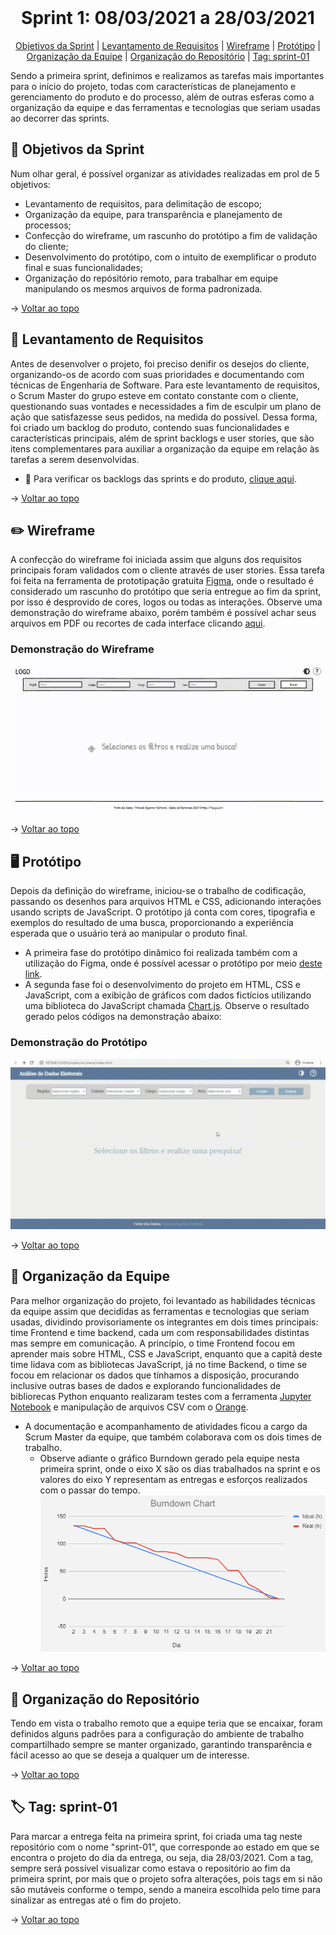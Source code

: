 <br id="topo">

<h1 align="center"> Sprint 1: 08/03/2021 a 28/03/2021 </h1>

<p align="center"> 
    <a href="#objetivos">Objetivos da Sprint</a> | 
    <a href="#levantamento">Levantamento de Requisitos</a> | 
    <a href="#wireframe">Wireframe</a> | 
    <a href="#prototipo">Protótipo</a> | 
    <a href="#org-equipe">Organização da Equipe</a> | 
    <a href="#org-repo">Organização do Repositório</a> | 
    <a href="#tag">Tag: sprint-01</a>
</p>
   
Sendo a primeira sprint, definimos e realizamos as tarefas mais importantes para o início do projeto, todas com características de planejamento e gerenciamento do produto e do processo, além de outras esferas como a organização da equipe e das ferramentas e tecnologias que seriam usadas ao decorrer das sprints.

<span id="objetivos">

## :dart: Objetivos da Sprint
Num olhar geral, é possível organizar as atividades realizadas em prol de 5 objetivos:
  - Levantamento de requisitos, para delimitação de escopo;
  - Organização da equipe, para transparência e planejamento de processos;
  - Confecção do wireframe, um rascunho do protótipo a fim de validação do cliente;
  - Desenvolvimento do protótipo, com o intuito de exemplificar o produto final e suas funcionalidades;
  - Organização do repósitório remoto, para trabalhar em equipe manipulando os mesmos arquivos de forma padronizada. 

→ [Voltar ao topo](#topo)

<span id="levantamento">

## :pencil: Levantamento de Requisitos
Antes de desenvolver o projeto, foi preciso denifir os desejos do cliente, organizando-os de acordo com suas prioridades e documentando com técnicas de Engenharia de Software. Para este levantamento de requisitos, o Scrum Master do grupo esteve em contato constante com o cliente, questionando suas vontades e necessidades a fim de esculpir um plano de ação que satisfazesse seus pedidos, na medida do possível. Dessa forma, foi criado um backlog do produto, contendo suas funcionalidades e características principais, além de sprint backlogs e user stories, que são itens complementares para auxiliar a organização da equipe em relação às tarefas a serem desenvolvidas.
- :pushpin: Para verificar os backlogs das sprints e do produto, [clique aqui](https://github.com/Equipe-01-DSM-2021/projeto-integrador-2021-1).

→ [Voltar ao topo](#topo)

<span id="wireframe">

## :pencil2: Wireframe
A confecção do wireframe foi iniciada assim que alguns dos requisitos principais foram validados com o cliente através de user stories. Essa tarefa foi feita na ferramenta de prototipação gratuita [Figma](http://www.figma.com), onde o resultado é considerado um rascunho do protótipo que seria entregue ao fim da sprint, por isso é desprovido de cores, logos ou todas as interações. Observe uma demonstração do wireframe abaixo, porém também é possível achar seus arquivos em PDF ou recortes de cada interface clicando [aqui](/prototipo).

### Demonstração do Wireframe
![](/prototipo/demo_wireframe.gif)

→ [Voltar ao topo](#topo)

<span id="prototipo">

## :desktop_computer: Protótipo
Depois da definição do wireframe, iniciou-se o trabalho de codificação, passando os desenhos para arquivos HTML e CSS, adicionando interações usando scripts de JavaScript. O protótipo já conta com cores, tipografia e exemplos do resultado de uma busca, proporcionando a experiência esperada que o usuário terá ao manipular o produto final. 

- A primeira fase do protótipo dinâmico foi realizada também com a utilização do Figma, onde é possível acessar o protótipo por meio [deste link](https://www.figma.com/file/bgsXLk2bXJIwo5SOnUhylt/API-2021%2F1?node-id=1%3A886).
- A segunda fase foi o desenvolvimento do projeto em HTML, CSS e JavaScript, com a exibição de gráficos com dados fictícios utilizando uma biblioteca do JavaScript chamada [Chart.js](https://www.chartjs.org/). Observe o resultado gerado pelos códigos na demonstração abaixo:

### Demonstração do Protótipo
![](/prototipo/demo.gif)

→ [Voltar ao topo](#topo)

<span id="org-equipe">
	
## :busts_in_silhouette: Organização da Equipe
Para melhor organização do projeto, foi levantado as habilidades técnicas da equipe assim que decididas as ferramentas e tecnologias que seriam usadas, dividindo provisoriamente os integrantes em dois times principais: time Frontend e time backend, cada um com responsabilidades distintas mas sempre em comunicação. A princípio, o time Frontend focou em aprender mais sobre HTML, CSS e JavaScript, enquanto que a capitã deste time lidava com as bibliotecas JavaScript, já no time Backend, o time se focou em relacionar os dados que tínhamos a disposição, procurando inclusive outras bases de dados e explorando funcionalidades de bibliorecas Python enquanto realizaram testes com a ferramenta [Jupyter Notebook](https://jupyter.org/) e manipulação de arquivos CSV com o [Orange](https://orangedatamining.com/).
- A documentação e acompanhamento de atividades ficou a cargo da Scrum Master da equipe, que também colaborava com os dois times de trabalho.
  - Observe adiante o gráfico Burndown gerado pela equipe nesta primeira sprint, onde o eixo X são os dias trabalhados na sprint e os valores do eixo Y representam as entregas e esforços realizados com o passar do tempo.
![](burndown-sprint-1.png) 

→ [Voltar ao topo](#topo)

<span id="org-repo">

## :file_folder: Organização do Repositório
Tendo em vista o trabalho remoto que a equipe teria que se encaixar, foram definidos alguns padrões para a configuração do ambiente de trabalho compartilhado sempre se manter organizado, garantindo transparência e fácil acesso ao que se deseja a qualquer um de interesse.

→ [Voltar ao topo](#topo)

<span id="tap">

## :label: Tag: sprint-01
Para marcar a entrega feita na primeira sprint, foi criada uma tag neste repositório com o nome "sprint-01", que corresponde ao estado em que se encontra o projeto do dia da entrega, ou seja, dia 28/03/2021. Com a tag, sempre será possível visualizar como estava o repositório ao fim da primeira sprint, por mais que o projeto sofra alterações, pois tags em si não são mutáveis conforme o tempo, sendo a maneira escolhida pelo time para sinalizar as entregas até o fim do projeto.

→ [Voltar ao topo](#topo)
